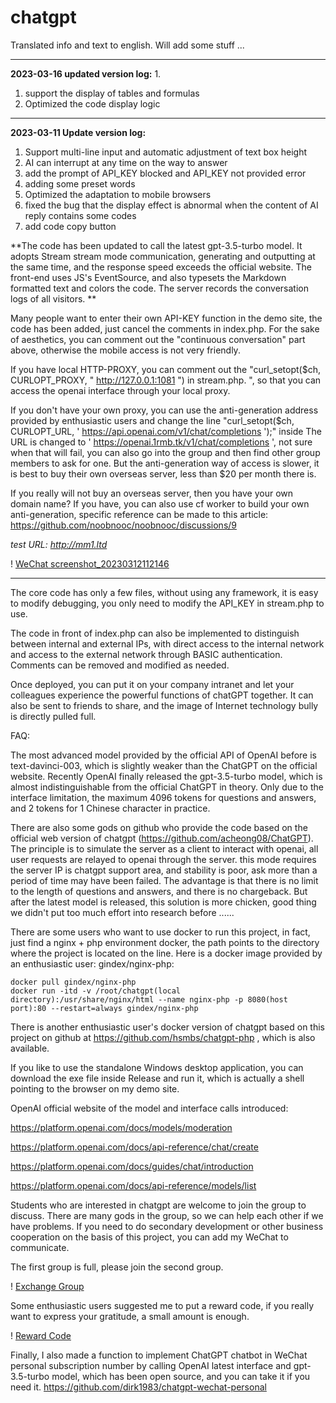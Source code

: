 # chatgpt
Translated info and text to english. 
Will add some stuff ...

------
**2023-03-16 updated version log:** 1.

1. support the display of tables and formulas
2. Optimized the code display logic

------
**2023-03-11 Update version log:**

1. Support multi-line input and automatic adjustment of text box height
3. AI can interrupt at any time on the way to answer
4. add the prompt of API_KEY blocked and API_KEY not provided error
5. adding some preset words
6. Optimized the adaptation to mobile browsers
7. fixed the bug that the display effect is abnormal when the content of AI reply contains some codes
8. add code copy button

**The code has been updated to call the latest gpt-3.5-turbo model.
It adopts Stream stream mode communication, generating and outputting at the same time, and the response speed exceeds the official website. The front-end uses JS's EventSource, and also typesets the Markdown formatted text and colors the code. The server records the conversation logs of all visitors. **

Many people want to enter their own API-KEY function in the demo site, the code has been added, just cancel the comments in index.php. For the sake of aesthetics, you can comment out the "continuous conversation" part above, otherwise the mobile access is not very friendly.

If you have local HTTP-PROXY, you can comment out the "curl_setopt($ch, CURLOPT_PROXY, " http://127.0.0.1:1081 ") in stream.php. ", so that you can access the openai interface through your local proxy.

If you don't have your own proxy, you can use the anti-generation address provided by enthusiastic users and change the line "curl_setopt($ch, CURLOPT_URL, ' https://api.openai.com/v1/chat/completions ');" inside The URL is changed to ' https://openai.1rmb.tk/v1/chat/completions ', not sure when that will fail, you can also go into the group and then find other group members to ask for one. But the anti-generation way of access is slower, it is best to buy their own overseas server, less than $20 per month there is.

If you really will not buy an overseas server, then you have your own domain name? If you have, you can also use cf worker to build your own anti-generation, specific reference can be made to this article: https://github.com/noobnooc/noobnooc/discussions/9

*test URL: http://mm1.ltd* 

! [WeChat screenshot_20230312112146](https://user-images.githubusercontent.com/5563148/224522389-f60e3047-c0e6-49cd-bee7-80feaf2c86a4.png)


------

The core code has only a few files, without using any framework, it is easy to modify debugging, you only need to modify the API_KEY in stream.php to use.

The code in front of index.php can also be implemented to distinguish between internal and external IPs, with direct access to the internal network and access to the external network through BASIC authentication. Comments can be removed and modified as needed.

Once deployed, you can put it on your company intranet and let your colleagues experience the powerful functions of chatGPT together. It can also be sent to friends to share, and the image of Internet technology bully is directly pulled full.


FAQ:

The most advanced model provided by the official API of OpenAI before is text-davinci-003, which is slightly weaker than the ChatGPT on the official website. Recently OpenAI finally released the gpt-3.5-turbo model, which is almost indistinguishable from the official ChatGPT in theory. Only due to the interface limitation, the maximum 4096 tokens for questions and answers, and 2 tokens for 1 Chinese character in practice.

There are also some gods on github who provide the code based on the official web version of chatgpt (https://github.com/acheong08/ChatGPT). The principle is to simulate the server as a client to interact with openai, all user requests are relayed to openai through the server. this mode requires the server IP is chatgpt support area, and stability is poor, ask more than a period of time may have been failed. The advantage is that there is no limit to the length of questions and answers, and there is no chargeback. But after the latest model is released, this solution is more chicken, good thing we didn't put too much effort into research before ......

There are some users who want to use docker to run this project, in fact, just find a nginx + php environment docker, the path points to the directory where the project is located on the line. Here is a docker image provided by an enthusiastic user: gindex/nginx-php:

```
docker pull gindex/nginx-php
docker run -itd -v /root/chatgpt(local directory):/usr/share/nginx/html --name nginx-php -p 8080(host port):80 --restart=always gindex/nginx-php
```

There is another enthusiastic user's docker version of chatgpt based on this project on github at https://github.com/hsmbs/chatgpt-php , which is also available.

If you like to use the standalone Windows desktop application, you can download the exe file inside Release and run it, which is actually a shell pointing to the browser on my demo site.

OpenAI official website of the model and interface calls introduced:

https://platform.openai.com/docs/models/moderation

https://platform.openai.com/docs/api-reference/chat/create

https://platform.openai.com/docs/guides/chat/introduction

https://platform.openai.com/docs/api-reference/models/list


Students who are interested in chatgpt are welcome to join the group to discuss. There are many gods in the group, so we can help each other if we have problems. If you need to do secondary development or other business cooperation on the basis of this project, you can add my WeChat to communicate.

The first group is full, please join the second group.

! [Exchange Group](https://user-images.githubusercontent.com/5563148/226341828-0f6d36ca-26c1-4bf6-bc11-6cda770fed7f.png)


Some enthusiastic users suggested me to put a reward code, if you really want to express your gratitude, a small amount is enough.

! [Reward Code](https://user-images.githubusercontent.com/5563148/222968018-9def451a-bbce-4a7e-bde6-edecc7ced40f.jpg)

Finally, I also made a function to implement ChatGPT chatbot in WeChat personal subscription number by calling OpenAI latest interface and gpt-3.5-turbo model, which has been open source, and you can take it if you need it.
https://github.com/dirk1983/chatgpt-wechat-personal
